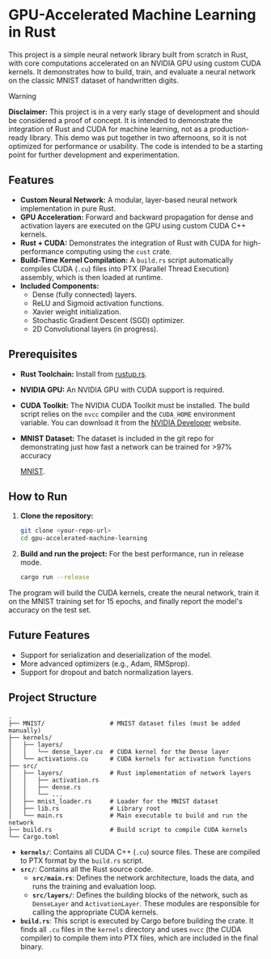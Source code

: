 # GPU-Accelerated Machine Learning in Rust

This project is a simple neural network library built from scratch in Rust, with core computations accelerated on an NVIDIA GPU using custom CUDA kernels. It demonstrates how to build, train, and evaluate a neural network on the classic MNIST dataset of handwritten digits.

> [!WARNING]
> **Disclaimer:** This project is in a very early stage of development and should be considered a proof of concept. It is intended to demonstrate the integration of Rust and CUDA for machine learning, not as a production-ready library. This demo was put together in two afternoons, so it is not optimized for performance or usability. The code is intended to be a starting point for further development and experimentation.

## Features

-   **Custom Neural Network:** A modular, layer-based neural network implementation in pure Rust.
-   **GPU Acceleration:** Forward and backward propagation for dense and activation layers are executed on the GPU using custom CUDA C++ kernels.
-   **Rust + CUDA:** Demonstrates the integration of Rust with CUDA for high-performance computing using the `cust` crate.
-   **Build-Time Kernel Compilation:** A `build.rs` script automatically compiles CUDA (`.cu`) files into PTX (Parallel Thread Execution) assembly, which is then loaded at runtime.
-   **Included Components:**
    -   Dense (fully connected) layers.
    -   ReLU and Sigmoid activation functions.
    -   Xavier weight initialization.
    -   Stochastic Gradient Descent (SGD) optimizer.
    -   2D Convolutional layers (in progress).

## Prerequisites

-   **Rust Toolchain:** Install from [rustup.rs](https://rustup.rs/).
-   **NVIDIA GPU:** An NVIDIA GPU with CUDA support is required.
-   **CUDA Toolkit:** The NVIDIA CUDA Toolkit must be installed. The build script relies on the `nvcc` compiler and the `CUDA_HOME` environment variable. You can download it from the [NVIDIA Developer](https://developer.nvidia.com/cuda-downloads) website.
-   **MNIST Dataset:** The dataset is included in the git repo for demonstrating just how fast a network can be trained for >97% accuracy

    [MNIST](https://www.kaggle.com/datasets/hojjatk/mnist-dataset).

## How to Run

1.  **Clone the repository:**
    ```bash
    git clone <your-repo-url>
    cd gpu-accelerated-machine-learning
    ```

2.  **Build and run the project:**
    For the best performance, run in release mode.
    ```bash
    cargo run --release
    ```

The program will build the CUDA kernels, create the neural network, train it on the MNIST training set for 15 epochs, and finally report the model's accuracy on the test set.

## Future Features
-   Support for serialization and deserialization of the model.
-   More advanced optimizers (e.g., Adam, RMSprop).
-   Support for dropout and batch normalization layers.

## Project Structure

```
.
├── MNIST/                  # MNIST dataset files (must be added manually)
├── kernels/
│   ├── layers/
│   │   └── dense_layer.cu  # CUDA kernel for the Dense layer
│   └── activations.cu      # CUDA kernels for activation functions
├── src/
│   ├── layers/             # Rust implementation of network layers
│   │   ├── activation.rs
│   │   ├── dense.rs
│   │   └── ...
│   ├── mnist_loader.rs     # Loader for the MNIST dataset
│   ├── lib.rs              # Library root
│   └── main.rs             # Main executable to build and run the network
├── build.rs                # Build script to compile CUDA kernels
└── Cargo.toml
```

-   **`kernels/`**: Contains all CUDA C++ (`.cu`) source files. These are compiled to PTX format by the `build.rs` script.
-   **`src/`**: Contains all the Rust source code.
    -   **`src/main.rs`**: Defines the network architecture, loads the data, and runs the training and evaluation loop.
    -   **`src/layers/`**: Defines the building blocks of the network, such as `DenseLayer` and `ActivationLayer`. These modules are responsible for calling the appropriate CUDA kernels.
-   **`build.rs`**: This script is executed by Cargo before building the crate. It finds all `.cu` files in the `kernels` directory and uses `nvcc` (the CUDA compiler) to compile them into PTX files, which are included in the final binary.